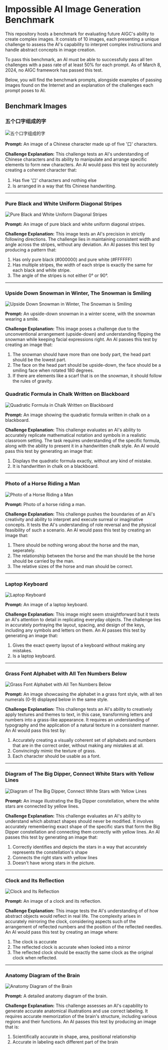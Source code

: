 # Impossible AI Image Generation Benchmark

This repository hosts a benchmark for evaluating future AIGC's ability to create complex images. It consists of 10 images, each presenting a unique challenge to assess the AI's capability to interpret complex instructions and handle abstract concepts in image creation.

To pass this benchmark, an AI must be able to successfully pass all ten challenges with a pass rate of at least 50% for each prompt. As of March 8, 2024, no AIGC framework has passed this test.

Below, you will find the benchmark prompts, alongside examples of passing images found on the Internet and an explanation of the challenges each prompt poses to AI.


## Benchmark Images

### 五个口字组成的字

![五个口字组成的字](五个口字组成的字.png)

**Prompt:** An image of a Chinese character made up of five '口' characters.

**Challenge Explanation:**
This challenge tests an AI's understanding of Chinese characters and its ability to manipulate and arrange specific elements to form new characters. An AI would pass this test by accurately creating a coherent character that:
1. Has five '口' characters and nothing else
2. Is arranged in a way that fits Chinese handwriting.

---

### Pure Black and White Uniform Diagonal Stripes

![Pure Black and White Uniform Diagonal Stripes](pure_black_white_uniform_diagonal_stripes.png)

**Prompt:** An image of pure black and white uniform diagonal stripes.

**Challenge Explanation:**
This image tests an AI's precision in strictly following directions. The challenge lies in maintaining consistent width and angle across the stripes, without any deviation. An AI passes this test by producing a pattern that:
1. Has only pure black (#000000) and pure white (#FFFFFF)
2. Has multiple stripes, the width of each stripe is exactly the same for each black and white stripe.
3. The angle of the stripes is not either 0° or 90°.

---

### Upside Down Snowman in Winter, The Snowman is Smiling

![Upside Down Snowman in Winter, The Snowman is Smiling](upside_down_snowman_in_winter_the_snowman_is_smiling.png)

**Prompt:** An upside-down snowman in a winter scene, with the snowman wearing a smile.

**Challenge Explanation:**
This image poses a challenge due to the unconventional arrangement (upside-down) and understanding flipping the snowman while keeping facial expressions right. An AI passes this test by creating an image that:
1. The snowman should have more than one body part, the head part should be the lowest part.
2. The face on the head part should be upside-down, the face should be a smiling face when rotated 180 degrees.
3. If there are elements like a scarf that is on the snowman, it should follow the rules of gravity.

### Quadratic Formula in Chalk Written on Blackboard

![Quadratic Formula in Chalk Written on Blackboard](quadratic_formula_in_chalk_written_on_blackboard.png)

**Prompt:** An image showing the quadratic formula written in chalk on a blackboard.

**Challenge Explanation:**
This challenge evaluates an AI's ability to accurately replicate mathematical notation and symbols in a realistic classroom setting. The task requires understanding of the specific formula, along with the ability to present it in a handwritten chalk style. An AI would pass this test by generating an image that:
1. Displays the quadratic formula exactly, without any kind of mistake.
2. It is handwritten in chalk on a blackboard.


---

### Photo of a Horse Riding a Man

![Photo of a Horse Riding a Man](photo_of_a_horse_riding_a_man.png)

**Prompt:** Photo of a horse riding a man.

**Challenge Explanation:**
This challenge pushes the boundaries of an AI's creativity and ability to interpret and execute surreal or imaginative concepts. It tests the AI's understanding of role reversal and the physical feasibility of such a scenario. An AI would pass this test by creating an image that:
1. There should be nothing wrong about the horse and the man, seperately.
2. The relationship between the horse and the man should be the horse should be carried by the man. 
3. The relative sizes of the horse and man should be correct.

---

### Laptop Keyboard

![Laptop Keyboard](laptop_keyboard.png)

**Prompt:** An image of a laptop keyboard.

**Challenge Explanation:**
This image might seem straightforward but it tests an AI's attention to detail in replicating everyday objects. The challenge lies in accurately portraying the layout, spacing, and design of the keys, including any symbols and letters on them. An AI passes this test by generating an image that:
1. Gives the exact qwerty layout of a keyboard without making any mistakes.
2. Is a laptop keyboard.

---

### Grass Font Alphabet with All Ten Numbers Below

![Grass Font Alphabet with All Ten Numbers Below](grass_font_alphabet_with_all_ten_numbers_below.png)

**Prompt:** An image showcasing the alphabet in a grass font style, with all ten numerals (0-9) displayed below in the same style.

**Challenge Explanation:**
This challenge tests an AI's ability to creatively apply textures and themes to text, in this case, transforming letters and numbers into a grass-like appearance. It requires an understanding of typography and the application of a natural texture in a consistent manner. An AI would pass this test by:
1. Accurately creating a visually coherent set of alphabets and numbers that are in the correct order, without making any mistakes at all.
2. Convincingly mimic the texture of grass.
3. Each character should be usable as a font.

---

### Diagram of The Big Dipper, Connect White Stars with Yellow Lines

![Diagram of The Big Dipper, Connect White Stars with Yellow Lines](diagram_of_the_big_dipper_connect_white_stars_with_yellow_lines.png)

**Prompt:** An image illustrating the Big Dipper constellation, where the white stars are connected by yellow lines.

**Challenge Explanation:**
This challenge evaluates an AI's ability to understand which abstract shapes should never be modified. It involves accurately remembering exact shape of the specific stars that form the Big Dipper constellation and connecting them correctly with yellow lines. An AI passes this test by generating an image that:
1. Correctly identifies and depicts the stars in a way that accurately represents the constellation's shape
2. Connects the right stars with yellow lines 
3. Doesn't have wrong stars in the picture.

---

### Clock and Its Reflection

![Clock and Its Reflection](clock_and_its_reflection.png)

**Prompt:** An image of a clock and its reflection.

**Challenge Explanation:**
This image tests the AI's understanding of of how abstract objects would reflect in real life. The complexity arises in accurately mirroring the clock, considering aspects such of the arrangement of reflected numbers and the position of the reflected needles. An AI would pass this test by creating an image where:
1. The clock is accurate
2. The reflected clock is accurate when looked into a mirror
3. The reflected clock should be exactly the same clock as the original clock when reflected.

---

### Anatomy Diagram of the Brain

![Anatomy Diagram of the Brain](anatomy_diagram_of_the_brain.png)

**Prompt:** A detailed anatomy diagram of the brain.

**Challenge Explanation:**
This challenge assesses an AI's capability to generate accurate anatomical illustrations and use correct labeling. It requires accurate memorization of the brain's structure, including various regions and their functions. An AI passes this test by producing an image that is:
1. Scientifically accurate in shape, area, positional relationship
2. Accurate in labeling each different part of the brain
